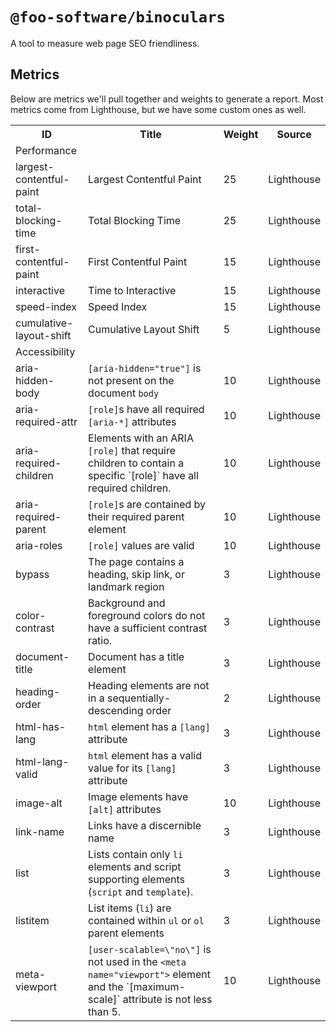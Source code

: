 # `@foo-software/binoculars`

A tool to measure web page SEO friendliness.

## Metrics

Below are metrics we'll pull together and weights to generate a report. Most metrics come from Lighthouse, but we have some custom ones as well.

<table>
  <tr>
    <th>ID</th>
    <th>Title</th>
    <th>Weight</th>
    <th>Source</th>
  </tr>
  <tr>
    <td colspan="4">
      Performance
    </td>
  </tr>
  <tr>
    <td>largest-contentful-paint</td>
    <td>Largest Contentful Paint</td>
    <td>25</td>
    <td>Lighthouse</td>
  </tr>
  <tr>
    <td>total-blocking-time</td>
    <td>Total Blocking Time</td>
    <td>25</td>
    <td>Lighthouse</td>
  </tr>
  <tr>
    <td>first-contentful-paint</td>
    <td>First Contentful Paint</td>
    <td>15</td>
    <td>Lighthouse</td>
  </tr>
  <tr>
    <td>interactive</td>
    <td>Time to Interactive</td>
    <td>15</td>
    <td>Lighthouse</td>
  </tr>
  <tr>
    <td>speed-index</td>
    <td>Speed Index</td>
    <td>15</td>
    <td>Lighthouse</td>
  </tr>
  <tr>
    <td>cumulative-layout-shift</td>
    <td>Cumulative Layout Shift</td>
    <td>5</td>
    <td>Lighthouse</td>
  </tr>
  <tr>
    <td colspan="4">
      Accessibility
    </td>
  </tr>
  <tr>
    <td>aria-hidden-body</td>
    <td><code>[aria-hidden="true"]</code> is not present on the document <code>body</code></td>
    <td>10</td>
    <td>Lighthouse</td>
  </tr>
  <tr>
    <td>aria-required-attr</td>
    <td><code>[role]</code>s have all required <code>[aria-*]</code> attributes</td>
    <td>10</td>
    <td>Lighthouse</td>
  </tr>
  <tr>
    <td>aria-required-children</td>
    <td>Elements with an ARIA <code>[role]</code> that require children to contain a specific `[role]` have all required children.</td>
    <td>10</td>
    <td>Lighthouse</td>
  </tr>
  <tr>
    <td>aria-required-parent</td>
    <td><code>[role]</code>s are contained by their required parent element</td>
    <td>10</td>
    <td>Lighthouse</td>
  </tr>
  <tr>
    <td>aria-roles</td>
    <td><code>[role]</code> values are valid</td>
    <td>10</td>
    <td>Lighthouse</td>
  </tr>
  <tr>
    <td>bypass</td>
    <td>The page contains a heading, skip link, or landmark region</td>
    <td>3</td>
    <td>Lighthouse</td>
  </tr>
  <tr>
    <td>color-contrast</td>
    <td>Background and foreground colors do not have a sufficient contrast ratio.</td>
    <td>3</td>
    <td>Lighthouse</td>
  </tr>
  <tr>
    <td>document-title</td>
    <td>Document has a </code>title</code> element</td>
    <td>3</td>
    <td>Lighthouse</td>
  </tr>
  <tr>
    <td>heading-order</td>
    <td>Heading elements are not in a sequentially-descending order</td>
    <td>2</td>
    <td>Lighthouse</td>
  </tr>
  <tr>
    <td>html-has-lang</td>
    <td><code>html</code> element has a <code>[lang]</code> attribute</td>
    <td>3</td>
    <td>Lighthouse</td>
  </tr>
  <tr>
    <td>html-lang-valid</td>
    <td><code>html</code> element has a valid value for its <code>[lang]</code> attribute</td>
    <td>3</td>
    <td>Lighthouse</td>
  </tr>
  <tr>
    <td>image-alt</td>
    <td>Image elements have <code>[alt]</code> attributes</td>
    <td>10</td>
    <td>Lighthouse</td>
  </tr>
  <tr>
    <td>link-name</td>
    <td>Links have a discernible name</td>
    <td>3</td>
    <td>Lighthouse</td>
  </tr>
  <tr>
    <td>list</td>
    <td>Lists contain only <code>li</code> elements and script supporting elements (<code>script</code> and <code>template</code>).</td>
    <td>3</td>
    <td>Lighthouse</td>
  </tr>
  <tr>
    <td>listitem</td>
    <td>List items (<code>li</code>) are contained within <code>ul</code> or <code>ol</code> parent elements</td>
    <td>3</td>
    <td>Lighthouse</td>
  </tr>
  <tr>
    <td>meta-viewport</td>
    <td><code>[user-scalable=\"no\"]</code> is not used in the <code>&lt;meta name="viewport"&gt;</code> element and the `[maximum-scale]` attribute is not less than 5.</td>
    <td>10</td>
    <td>Lighthouse</td>
  </tr>
</table>
